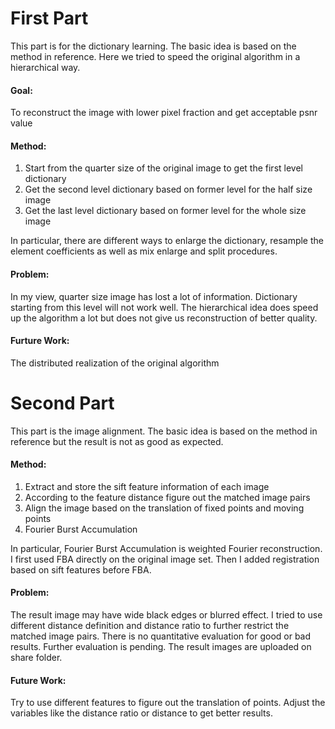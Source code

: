 # First Part
This part is for the dictionary learning. The basic idea is based on the method in reference. Here we tried to speed the original algorithm in a hierarchical way.
#### Goal:
To reconstruct the image with lower pixel fraction and get acceptable psnr value

#### Method:
1. Start from the quarter size of the original image to get the first level dictionary
2. Get the second level dictionary based on former level for the half size image
3. Get the last level dictionary based on former level for the whole size image

In particular, there are different ways to enlarge the dictionary, resample the element coefficients as well as mix enlarge and split procedures.

#### Problem:
In my view, quarter size image has lost a lot of information. Dictionary starting from this level will not work well. The hierarchical idea does speed up the algorithm a lot but does not give us reconstruction of better quality. 

#### Furture Work:
The distributed realization of the original algorithm


# Second Part
This part is the image alignment. The basic idea is based on the method in reference but the result is not as good as expected.

#### Method:
1. Extract and store the sift feature information of each image
2. According to the feature distance figure out the matched image pairs
3. Align the image based on the translation of fixed points and moving points
4. Fourier Burst Accumulation

In particular, Fourier Burst Accumulation is weighted Fourier reconstruction.  I first used FBA directly on the original image set. Then I added registration based on sift features before FBA.

#### Problem:
The result image may have wide black edges or blurred effect. I tried to use different distance definition and distance ratio to further restrict the matched image pairs. There is no quantitative evaluation for good or bad results. Further evaluation is pending. The result images are uploaded on share folder.

#### Future Work:
Try to use different features to figure out the translation of points.Adjust the variables like the distance ratio or distance to get better results.

